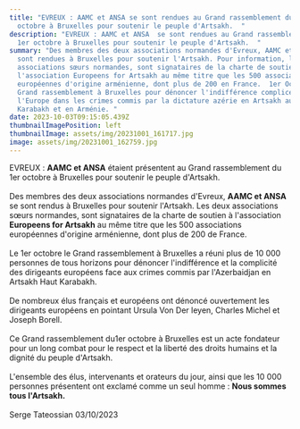 ```yaml
---
title: "EVREUX : AAMC et ANSA se sont rendues au Grand rassemblement du 1er
  octobre à Bruxelles pour soutenir le peuple d'Artsakh.  "
description: "EVREUX : AAMC et ANSA  se sont rendues au Grand rassemblement du
  1er octobre à Bruxelles pour soutenir le peuple d'Artsakh.  "
summary: "Des membres des deux associations normandes d'Evreux, AAMC et ANSA se
  sont rendues à Bruxelles pour soutenir l'Artsakh. Pour information, les deux
  associations sœurs normandes, sont signataires de la charte de soutien à
  l'association Europeens for Artsakh au même titre que les 500 associations
  européennes d'origine arménienne, dont plus de 200 en France.  1er Octobre un
  Grand rassemblement à Bruxelles pour dénoncer l'indifférence complice de
  l'Europe dans les crimes commis par la dictature azérie en Artsakh au Haut
  Karabakh et en Arménie. "
date: 2023-10-03T09:15:05.439Z
thumbnailImagePosition: left
thumbnailImage: assets/img/20231001_161717.jpg
image: assets/img/20231001_162759.jpg
---
```

EVREUX : **AAMC et ANSA** étaient présentent au Grand rassemblement du 1er octobre à Bruxelles pour soutenir le peuple d'Artsakh.  \
\
Des membres des deux associations normandes d'Evreux, **AAMC et ANSA** se sont rendus à Bruxelles pour soutenir l'Artsakh. Les deux associations sœurs normandes, sont signataires de la charte de soutien à l'association **Europeens for Artsakh** au même titre que les 500 associations européennes d'origine arménienne, dont plus de 200 de France.  \
\
Le 1er octobre le Grand rassemblement à Bruxelles a réuni plus de 10 000 personnes de tous   horizons pour dénoncer l'indifférence et la complicité des dirigeants européens face aux crimes commis par l'Azerbaidjan en Artsakh Haut Karabakh.  \
\
De nombreux élus français et européens ont dénoncé ouvertement les dirigeants  européens en pointant Ursula Von Der leyen, Charles Michel et Joseph Borell. \
\
Ce Grand rassemblement du1er octobre à Bruxelles est un acte fondateur pour un long combat  pour le respect et la liberté des droits humains et la dignité du peuple d'Artsakh. \
\
L'ensemble des élus, intervenants et orateurs du jour, ainsi que les 10 000 personnes présentent ont exclamé comme un seul homme : **Nous sommes tous l'Artsakh.**\
\
S﻿erge Tateossian 03/10/2023